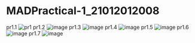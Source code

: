 # MADPractical-1_21012012008
pr1.1
![pr1](https://user-images.githubusercontent.com/110628046/185961601-c699ffc2-6b4e-42df-b511-68eb22537deb.jpg)
pr1.2
![image](https://user-images.githubusercontent.com/110628046/185978349-01295891-854d-4018-98a1-1fda0e98bd74.png)
pr1.3
![image](https://user-images.githubusercontent.com/110628046/185978531-14c50dde-0c06-43cc-9828-7f4dd6fe8acb.png)
pr1.4
![image](https://user-images.githubusercontent.com/110628046/185978795-0dc6c47d-2981-4ab8-b3c6-c29a0db7cc80.png)
pr1.5
![image](https://user-images.githubusercontent.com/110628046/185979093-1eb0b921-48a1-42b3-b517-12eab3a3e4b5.png)
pr1.6
![image](https://user-images.githubusercontent.com/110628046/185979209-783c883e-c8d8-40ae-a7cd-81eab886a564.png)
pr1.7
![image](https://user-images.githubusercontent.com/110628046/185980938-df89a64e-62c8-474d-8eda-91befa6c680c.png)


